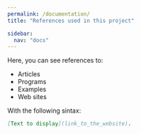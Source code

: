 ```yaml
---
permalink: /documentation/
title: "References used in this project"

sidebar:
  nav: "docs"
---
```


Here, you can see references to:

- Articles
- Programs
- Examples
- Web sites

With the following sintax:

```markdown
[Text to display](link_to_the_website).
```
